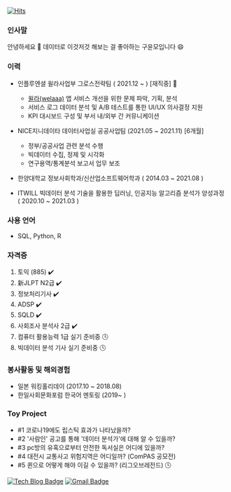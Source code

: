 [![Hits](https://hits.seeyoufarm.com/api/count/incr/badge.svg?url=https%3A%2F%2Fgithub.com%2FUknowYunmo&count_bg=%2379C83D&title_bg=%23555555&icon=&icon_color=%23E7E7E7&title=hits&edge_flat=false)](https://hits.seeyoufarm.com)
### 인사말
안녕하세요 👋
데이터로 이것저것 해보는 걸 좋아하는 구윤모입니다 😄

### 이력
- 인플루엔셜 윌라사업부 그로스전략팀 ( 2021.12 ~ ) [재직중] :seedling:
  - [윌라(welaaa)](https://www.welaaa.com/) 앱 서비스 개선을 위한 문제 파악, 기획, 분석
  - 서비스 로그 데이터 분석 및 A/B 테스트를 통한 UI/UX 의사결정 지원
  - KPI 대시보드 구성 및 부서 내/외부 간 커뮤니케이션
- NICE지니데이타 데이터사업실 공공사업팀 (2021.05 ~ 2021.11) [6개월]
  - 정부/공공사업 관련 분석 수행
  - 빅데이터 수집, 정제 및 시각화
  - 연구용역/통계분석 보고서 업무 보조

- 한양대학교 정보사회학과/신산업소프트웨어학과 ( 2014.03 ~ 2021.08 )
- ITWILL 빅데이터 분석 기술을 활용한 딥러닝, 인공지능 알고리즘 분석가 양성과정 ( 2020.10 ~ 2021.03 )


### 사용 언어  
- SQL, Python, R

### 자격증
1. 토익 (885) :heavy_check_mark:
2. 新JLPT N2급 :heavy_check_mark:
3. 정보처리기사 :heavy_check_mark:
4. ADSP :heavy_check_mark:
5. SQLD :heavy_check_mark:
6. 사회조사 분석사 2급 :heavy_check_mark:
7. 컴퓨터 활용능력 1급 실기 준비중 🕓
8. 빅데이터 분석 기사 실기 준비중 🕓

### 봉사활동 및 해외경험
- 일본 워킹홀리데이 (2017.10 ~ 2018.08) 
- 한일사회문화포럼 한국어 멘토링 (2019~ )

### Toy Project
- #1 코로나19에도 립스틱 효과가 나타났을까? 
- #2 '사람인' 공고를 통해 '데이터 분석가'에 대해 알 수 있을까?  
- #3 pc방의 유혹으로부터 안전한 독서실은 어디에 있을까?  
- #4 대전시 교통사고 위험지역은 어디일까? (ComPAS 공모전)
- #5 퀸으로 어떻게 해야 이길 수 있을까? (리그오브레전드) 🕓

[![Tech Blog Badge](http://img.shields.io/badge/-Tech%20blog-black?style=flat-square&logo=github&link=https://loklee9.tistory.com/)](https://loklee9.tistory.com/) [![Gmail Badge](https://img.shields.io/badge/Gmail-d14836?style=flat-square&logo=Gmail&logoColor=white&link=kooym5@gmail.com)](mailto:kooym5@gmail.com)

<!--
**UknowYunmo/UknowYunmo** is a ✨ _special_ ✨ repository because its `README.md` (this file) appears on your GitHub profile.

Here are some ideas to get you started:

- 🔭 I’m currently working on ...
- 🌱 I’m currently learning ...
- 👯 I’m looking to collaborate on ...
- 🤔 I’m looking for help with ...
- 💬 Ask me about ...
- 📫 How to reach me: ...
- 😄 Pronouns: ...
- ⚡ Fun fact: ...
-->
